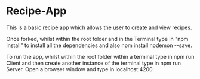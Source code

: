 # Recipe-App

This is a basic recipe app which allows the user to create and view recipes.

Once forked, whilst within the root folder and in the Terminal type in "npm install" to install all the dependencies and also npm install nodemon --save.

To run the app, whilst within the root folder within a terminal type in npm run Client and then create another instance of the terminal type in npm run Server. Open a browser window and type in localhost:4200.
